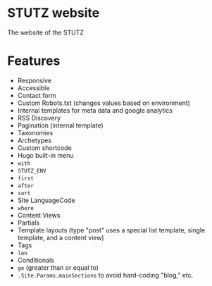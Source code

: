 # STUTZ website

The website of the STUTZ



# Features

- Responsive
- Accessible
- Contact form
- Custom Robots.txt (changes values based on environment)
- Internal templates for meta data and google analytics
- RSS Discovery
- Pagination (internal template)
- Taxonomies
- Archetypes
- Custom shortcode
- Hugo built-in menu
- `with`
- `STUTZ_ENV`
- `first`
- `after`
- `sort`
- Site LanguageCode
- `where`
- Content Views
- Partials
- Template layouts (type "post" uses a special list template, single template,  and a content view)
- Tags
- `len`
- Conditionals
- `ge` (greater than or equal to)
- `.Site.Params.mainSections` to avoid hard-coding "blog," etc. 
